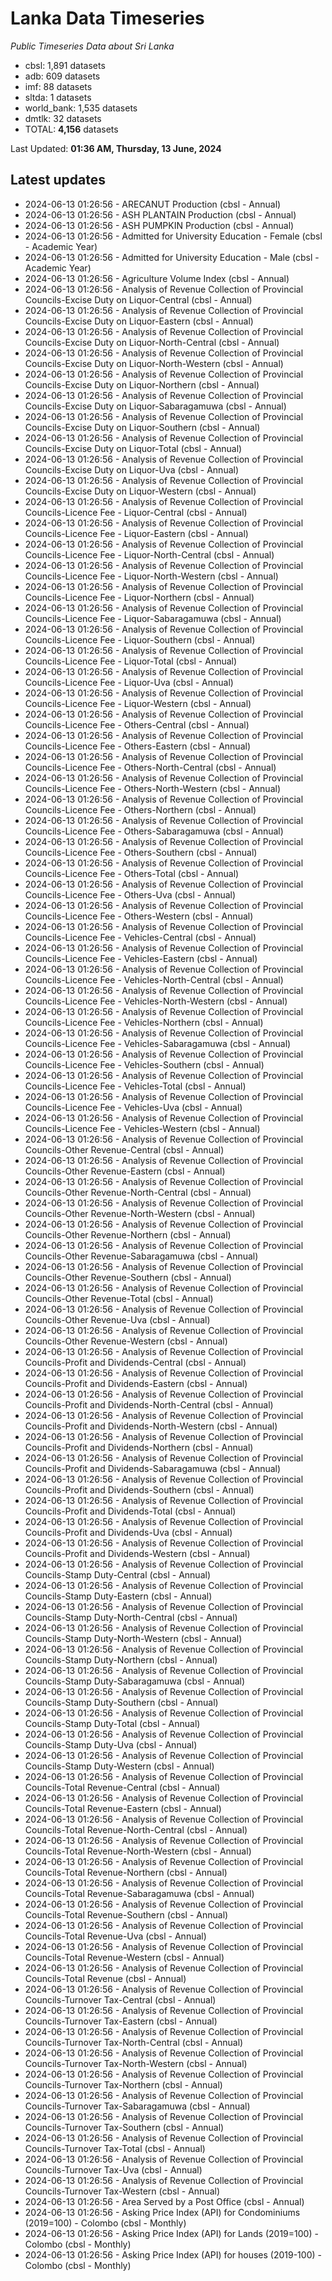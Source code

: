 # Lanka Data Timeseries
*Public Timeseries Data about Sri Lanka*

* cbsl: 1,891 datasets
* adb: 609 datasets
* imf: 88 datasets
* sltda: 1 datasets
* world_bank: 1,535 datasets
* dmtlk: 32 datasets
* TOTAL: **4,156** datasets

Last Updated: **01:36 AM, Thursday, 13 June, 2024**

## Latest updates

* 2024-06-13 01:26:56 - ARECANUT Production (cbsl - Annual)
* 2024-06-13 01:26:56 - ASH PLANTAIN Production (cbsl - Annual)
* 2024-06-13 01:26:56 - ASH PUMPKIN Production (cbsl - Annual)
* 2024-06-13 01:26:56 - Admitted for University Education - Female (cbsl - Academic Year)
* 2024-06-13 01:26:56 - Admitted for University Education - Male (cbsl - Academic Year)
* 2024-06-13 01:26:56 - Agriculture Volume Index (cbsl - Annual)
* 2024-06-13 01:26:56 - Analysis of Revenue Collection of Provincial Councils-Excise Duty on Liquor-Central (cbsl - Annual)
* 2024-06-13 01:26:56 - Analysis of Revenue Collection of Provincial Councils-Excise Duty on Liquor-Eastern (cbsl - Annual)
* 2024-06-13 01:26:56 - Analysis of Revenue Collection of Provincial Councils-Excise Duty on Liquor-North-Central (cbsl - Annual)
* 2024-06-13 01:26:56 - Analysis of Revenue Collection of Provincial Councils-Excise Duty on Liquor-North-Western (cbsl - Annual)
* 2024-06-13 01:26:56 - Analysis of Revenue Collection of Provincial Councils-Excise Duty on Liquor-Northern (cbsl - Annual)
* 2024-06-13 01:26:56 - Analysis of Revenue Collection of Provincial Councils-Excise Duty on Liquor-Sabaragamuwa (cbsl - Annual)
* 2024-06-13 01:26:56 - Analysis of Revenue Collection of Provincial Councils-Excise Duty on Liquor-Southern (cbsl - Annual)
* 2024-06-13 01:26:56 - Analysis of Revenue Collection of Provincial Councils-Excise Duty on Liquor-Total (cbsl - Annual)
* 2024-06-13 01:26:56 - Analysis of Revenue Collection of Provincial Councils-Excise Duty on Liquor-Uva (cbsl - Annual)
* 2024-06-13 01:26:56 - Analysis of Revenue Collection of Provincial Councils-Excise Duty on Liquor-Western (cbsl - Annual)
* 2024-06-13 01:26:56 - Analysis of Revenue Collection of Provincial Councils-Licence Fee - Liquor-Central (cbsl - Annual)
* 2024-06-13 01:26:56 - Analysis of Revenue Collection of Provincial Councils-Licence Fee - Liquor-Eastern (cbsl - Annual)
* 2024-06-13 01:26:56 - Analysis of Revenue Collection of Provincial Councils-Licence Fee - Liquor-North-Central (cbsl - Annual)
* 2024-06-13 01:26:56 - Analysis of Revenue Collection of Provincial Councils-Licence Fee - Liquor-North-Western (cbsl - Annual)
* 2024-06-13 01:26:56 - Analysis of Revenue Collection of Provincial Councils-Licence Fee - Liquor-Northern (cbsl - Annual)
* 2024-06-13 01:26:56 - Analysis of Revenue Collection of Provincial Councils-Licence Fee - Liquor-Sabaragamuwa (cbsl - Annual)
* 2024-06-13 01:26:56 - Analysis of Revenue Collection of Provincial Councils-Licence Fee - Liquor-Southern (cbsl - Annual)
* 2024-06-13 01:26:56 - Analysis of Revenue Collection of Provincial Councils-Licence Fee - Liquor-Total (cbsl - Annual)
* 2024-06-13 01:26:56 - Analysis of Revenue Collection of Provincial Councils-Licence Fee - Liquor-Uva (cbsl - Annual)
* 2024-06-13 01:26:56 - Analysis of Revenue Collection of Provincial Councils-Licence Fee - Liquor-Western (cbsl - Annual)
* 2024-06-13 01:26:56 - Analysis of Revenue Collection of Provincial Councils-Licence Fee - Others-Central (cbsl - Annual)
* 2024-06-13 01:26:56 - Analysis of Revenue Collection of Provincial Councils-Licence Fee - Others-Eastern (cbsl - Annual)
* 2024-06-13 01:26:56 - Analysis of Revenue Collection of Provincial Councils-Licence Fee - Others-North-Central (cbsl - Annual)
* 2024-06-13 01:26:56 - Analysis of Revenue Collection of Provincial Councils-Licence Fee - Others-North-Western (cbsl - Annual)
* 2024-06-13 01:26:56 - Analysis of Revenue Collection of Provincial Councils-Licence Fee - Others-Northern (cbsl - Annual)
* 2024-06-13 01:26:56 - Analysis of Revenue Collection of Provincial Councils-Licence Fee - Others-Sabaragamuwa (cbsl - Annual)
* 2024-06-13 01:26:56 - Analysis of Revenue Collection of Provincial Councils-Licence Fee - Others-Southern (cbsl - Annual)
* 2024-06-13 01:26:56 - Analysis of Revenue Collection of Provincial Councils-Licence Fee - Others-Total (cbsl - Annual)
* 2024-06-13 01:26:56 - Analysis of Revenue Collection of Provincial Councils-Licence Fee - Others-Uva (cbsl - Annual)
* 2024-06-13 01:26:56 - Analysis of Revenue Collection of Provincial Councils-Licence Fee - Others-Western (cbsl - Annual)
* 2024-06-13 01:26:56 - Analysis of Revenue Collection of Provincial Councils-Licence Fee - Vehicles-Central (cbsl - Annual)
* 2024-06-13 01:26:56 - Analysis of Revenue Collection of Provincial Councils-Licence Fee - Vehicles-Eastern (cbsl - Annual)
* 2024-06-13 01:26:56 - Analysis of Revenue Collection of Provincial Councils-Licence Fee - Vehicles-North-Central (cbsl - Annual)
* 2024-06-13 01:26:56 - Analysis of Revenue Collection of Provincial Councils-Licence Fee - Vehicles-North-Western (cbsl - Annual)
* 2024-06-13 01:26:56 - Analysis of Revenue Collection of Provincial Councils-Licence Fee - Vehicles-Northern (cbsl - Annual)
* 2024-06-13 01:26:56 - Analysis of Revenue Collection of Provincial Councils-Licence Fee - Vehicles-Sabaragamuwa (cbsl - Annual)
* 2024-06-13 01:26:56 - Analysis of Revenue Collection of Provincial Councils-Licence Fee - Vehicles-Southern (cbsl - Annual)
* 2024-06-13 01:26:56 - Analysis of Revenue Collection of Provincial Councils-Licence Fee - Vehicles-Total (cbsl - Annual)
* 2024-06-13 01:26:56 - Analysis of Revenue Collection of Provincial Councils-Licence Fee - Vehicles-Uva (cbsl - Annual)
* 2024-06-13 01:26:56 - Analysis of Revenue Collection of Provincial Councils-Licence Fee - Vehicles-Western (cbsl - Annual)
* 2024-06-13 01:26:56 - Analysis of Revenue Collection of Provincial Councils-Other Revenue-Central (cbsl - Annual)
* 2024-06-13 01:26:56 - Analysis of Revenue Collection of Provincial Councils-Other Revenue-Eastern (cbsl - Annual)
* 2024-06-13 01:26:56 - Analysis of Revenue Collection of Provincial Councils-Other Revenue-North-Central (cbsl - Annual)
* 2024-06-13 01:26:56 - Analysis of Revenue Collection of Provincial Councils-Other Revenue-North-Western (cbsl - Annual)
* 2024-06-13 01:26:56 - Analysis of Revenue Collection of Provincial Councils-Other Revenue-Northern (cbsl - Annual)
* 2024-06-13 01:26:56 - Analysis of Revenue Collection of Provincial Councils-Other Revenue-Sabaragamuwa (cbsl - Annual)
* 2024-06-13 01:26:56 - Analysis of Revenue Collection of Provincial Councils-Other Revenue-Southern (cbsl - Annual)
* 2024-06-13 01:26:56 - Analysis of Revenue Collection of Provincial Councils-Other Revenue-Total (cbsl - Annual)
* 2024-06-13 01:26:56 - Analysis of Revenue Collection of Provincial Councils-Other Revenue-Uva (cbsl - Annual)
* 2024-06-13 01:26:56 - Analysis of Revenue Collection of Provincial Councils-Other Revenue-Western (cbsl - Annual)
* 2024-06-13 01:26:56 - Analysis of Revenue Collection of Provincial Councils-Profit and Dividends-Central (cbsl - Annual)
* 2024-06-13 01:26:56 - Analysis of Revenue Collection of Provincial Councils-Profit and Dividends-Eastern (cbsl - Annual)
* 2024-06-13 01:26:56 - Analysis of Revenue Collection of Provincial Councils-Profit and Dividends-North-Central (cbsl - Annual)
* 2024-06-13 01:26:56 - Analysis of Revenue Collection of Provincial Councils-Profit and Dividends-North-Western (cbsl - Annual)
* 2024-06-13 01:26:56 - Analysis of Revenue Collection of Provincial Councils-Profit and Dividends-Northern (cbsl - Annual)
* 2024-06-13 01:26:56 - Analysis of Revenue Collection of Provincial Councils-Profit and Dividends-Sabaragamuwa (cbsl - Annual)
* 2024-06-13 01:26:56 - Analysis of Revenue Collection of Provincial Councils-Profit and Dividends-Southern (cbsl - Annual)
* 2024-06-13 01:26:56 - Analysis of Revenue Collection of Provincial Councils-Profit and Dividends-Total (cbsl - Annual)
* 2024-06-13 01:26:56 - Analysis of Revenue Collection of Provincial Councils-Profit and Dividends-Uva (cbsl - Annual)
* 2024-06-13 01:26:56 - Analysis of Revenue Collection of Provincial Councils-Profit and Dividends-Western (cbsl - Annual)
* 2024-06-13 01:26:56 - Analysis of Revenue Collection of Provincial Councils-Stamp Duty-Central (cbsl - Annual)
* 2024-06-13 01:26:56 - Analysis of Revenue Collection of Provincial Councils-Stamp Duty-Eastern (cbsl - Annual)
* 2024-06-13 01:26:56 - Analysis of Revenue Collection of Provincial Councils-Stamp Duty-North-Central (cbsl - Annual)
* 2024-06-13 01:26:56 - Analysis of Revenue Collection of Provincial Councils-Stamp Duty-North-Western (cbsl - Annual)
* 2024-06-13 01:26:56 - Analysis of Revenue Collection of Provincial Councils-Stamp Duty-Northern (cbsl - Annual)
* 2024-06-13 01:26:56 - Analysis of Revenue Collection of Provincial Councils-Stamp Duty-Sabaragamuwa (cbsl - Annual)
* 2024-06-13 01:26:56 - Analysis of Revenue Collection of Provincial Councils-Stamp Duty-Southern (cbsl - Annual)
* 2024-06-13 01:26:56 - Analysis of Revenue Collection of Provincial Councils-Stamp Duty-Total (cbsl - Annual)
* 2024-06-13 01:26:56 - Analysis of Revenue Collection of Provincial Councils-Stamp Duty-Uva (cbsl - Annual)
* 2024-06-13 01:26:56 - Analysis of Revenue Collection of Provincial Councils-Stamp Duty-Western (cbsl - Annual)
* 2024-06-13 01:26:56 - Analysis of Revenue Collection of Provincial Councils-Total Revenue-Central (cbsl - Annual)
* 2024-06-13 01:26:56 - Analysis of Revenue Collection of Provincial Councils-Total Revenue-Eastern (cbsl - Annual)
* 2024-06-13 01:26:56 - Analysis of Revenue Collection of Provincial Councils-Total Revenue-North-Central (cbsl - Annual)
* 2024-06-13 01:26:56 - Analysis of Revenue Collection of Provincial Councils-Total Revenue-North-Western (cbsl - Annual)
* 2024-06-13 01:26:56 - Analysis of Revenue Collection of Provincial Councils-Total Revenue-Northern (cbsl - Annual)
* 2024-06-13 01:26:56 - Analysis of Revenue Collection of Provincial Councils-Total Revenue-Sabaragamuwa (cbsl - Annual)
* 2024-06-13 01:26:56 - Analysis of Revenue Collection of Provincial Councils-Total Revenue-Southern (cbsl - Annual)
* 2024-06-13 01:26:56 - Analysis of Revenue Collection of Provincial Councils-Total Revenue-Uva (cbsl - Annual)
* 2024-06-13 01:26:56 - Analysis of Revenue Collection of Provincial Councils-Total Revenue-Western (cbsl - Annual)
* 2024-06-13 01:26:56 - Analysis of Revenue Collection of Provincial Councils-Total Revenue (cbsl - Annual)
* 2024-06-13 01:26:56 - Analysis of Revenue Collection of Provincial Councils-Turnover Tax-Central (cbsl - Annual)
* 2024-06-13 01:26:56 - Analysis of Revenue Collection of Provincial Councils-Turnover Tax-Eastern (cbsl - Annual)
* 2024-06-13 01:26:56 - Analysis of Revenue Collection of Provincial Councils-Turnover Tax-North-Central (cbsl - Annual)
* 2024-06-13 01:26:56 - Analysis of Revenue Collection of Provincial Councils-Turnover Tax-North-Western (cbsl - Annual)
* 2024-06-13 01:26:56 - Analysis of Revenue Collection of Provincial Councils-Turnover Tax-Northern (cbsl - Annual)
* 2024-06-13 01:26:56 - Analysis of Revenue Collection of Provincial Councils-Turnover Tax-Sabaragamuwa (cbsl - Annual)
* 2024-06-13 01:26:56 - Analysis of Revenue Collection of Provincial Councils-Turnover Tax-Southern (cbsl - Annual)
* 2024-06-13 01:26:56 - Analysis of Revenue Collection of Provincial Councils-Turnover Tax-Total (cbsl - Annual)
* 2024-06-13 01:26:56 - Analysis of Revenue Collection of Provincial Councils-Turnover Tax-Uva (cbsl - Annual)
* 2024-06-13 01:26:56 - Analysis of Revenue Collection of Provincial Councils-Turnover Tax-Western (cbsl - Annual)
* 2024-06-13 01:26:56 - Area Served by a Post Office (cbsl - Annual)
* 2024-06-13 01:26:56 - Asking Price Index (API) for Condominiums (2019=100) - Colombo (cbsl - Monthly)
* 2024-06-13 01:26:56 - Asking Price Index (API) for Lands (2019=100) - Colombo (cbsl - Monthly)
* 2024-06-13 01:26:56 - Asking Price Index (API) for houses (2019-100) - Colombo (cbsl - Monthly)